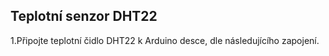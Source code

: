 ## Teplotní senzor DHT22

1.Připojte teplotní čidlo DHT22 k Arduino desce, dle následujícího zapojení.
